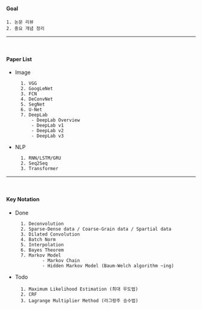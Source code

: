 #### Goal 

    1. 논문 리뷰
    2. 중요 개념 정리
            
---

<br>

#### Paper List

- Image 

        1. VGG
        2. GoogLeNet
        3. FCN
        4. DeConvNet
        5. SegNet
        6. U-Net
        7. DeepLab 
            - DeepLab Overview
            - DeepLab v1 
            - DeepLab v2
            - DeepLab v3
    
- NLP

        1. RNN/LSTM/GRU
        2. Seq2Seq
        3. Transformer

---

<br>
    
#### Key Notation

- Done

        1. Deconvolution
        2. Sparse-Dense data / Coarse-Grain data / Spartial data
        3. Dilated Convolution
        4. Batch Norm 
        5. Interpolation 
        6. Bayes Theorem 
        7. Markov Model 
                - Markov Chain 
                - Hidden Markov Model (Baum-Welch algorithm ~ing)


- Todo

        1. Maximum Likelihood Estimation (최대 우도법) 
        2. CRF
        3. Lagrange Multiplier Method (라그랑주 승수법)
